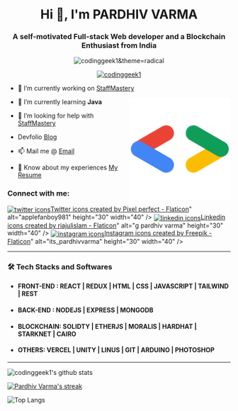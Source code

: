 <h1 align="center">Hi 👋, I'm PARDHIV VARMA</h1>
<h3 align="center">A self-motivated Full-stack Web developer and a Blockchain Enthusiast from India</h3>

<p align="center"> <img src="https://komarev.com/ghpvc/?username=codinggeek1&label=Profile%20views&color=0e75b6&style=flat" alt="codinggeek1&theme=radical" /> </p>

<p align="center"> <a href="https://github.com/ryo-ma/github-profile-trophy"><img src="https://github-profile-trophy.vercel.app/?username=codinggeek1&theme=radical&bg_colour=#0E1118" alt="codinggeek1" /></a> </p>


- 🔭 I’m currently working on [StaffMastery](https://github.com/codinggeek1/EMPLOYEE-MANAGEMENT-)

  <img align='right' src="https://github.com/codinggeek1/codinggeek1/blob/main/img.png" width="230">

- 🌱 I’m currently learning **Java**

- 🤝 I’m looking for help with [StaffMastery](https://github.com/codinggeek1/EMPLOYEE-MANAGEMENT-)

-    Devfolio [Blog](https://devfolio.co/@codinggeek1)

- 📫 Mail me @ [Email](mailto:pardhivvarma.g@gmail.com)

- 📄 Know about my experiences [My Resume](https://drive.google.com/file/d/16Q3dSkNuk1W7DzeyfrAwHg2VaTv6RR5E/view?usp=sharing)

<h3 align="left">Connect with me:</h3>
<p align="left">
<a href="https://twitter.com/applefanboy981" target="blank"><img align="center" src="<a href="https://www.flaticon.com/free-icons/twitter" title="twitter icons">Twitter icons created by Pixel perfect - Flaticon</a>" alt="applefanboy981" height="30" width="40" /></a>
<a href="https://www.linkedin.com/in/g-pardhiv-varma-6230b2242" target="blank"><img align="center" src="<a href="https://www.flaticon.com/free-icons/linkedin" title="linkedin icons">Linkedin icons created by riajulislam - Flaticon</a>" alt="g pardhiv varma" height="30" width="40" /></a>
<a href="https://instagram.com/its_pardhivvarma" target="blank"><img align="center" src="<a href="https://www.flaticon.com/free-icons/instagram" title="instagram icons">Instagram icons created by Freepik - Flaticon</a>" alt="its_pardhivvarma" height="30" width="40" /></a>
</p>

---

<h3>🛠 Tech Stacks and Softwares</h3>

-  #### FRONT-END  : REACT | REDUX | HTML | CSS | JAVASCRIPT  | TAILWIND | REST 
-  #### BACK-END : NODEJS | EXPRESS | MONGODB 
-  #### BLOCKCHAIN: SOLIDTY | ETHERJS | MORALIS | HARDHAT | STARKNET | CAIRO
-  #### OTHERS: VERCEL | UNITY | LINUS | GIT | ARDUINO | PHOTOSHOP

---

![codinggeek1's github stats](https://github-readme-stats.vercel.app/api?username=codinggeek1&count_private=true&show_icons=true&theme=radical&include_all_commits=true&hide_border=true&bg_coloue=#0E1118&colour=#0E1118)

<p align="left">
    <a href="https://github.com/codinggeek1/github-readme-streak-stats">
        <img title="🔥 Get streak stats for your profile at git.io/streak-stats" alt="Pardhiv Varma's streak" src="https://github-readme-streak-stats.herokuapp.com/?user=codinggeek1&theme=radical&hide_border=true&stroke=0000&bg_colour=#0E1118"/>
    </a>
</p>

![Top Langs](https://github-readme-stats.vercel.app/api/top-langs/?username=codinggeek1&theme=radical&count_private=true&show_icons=true&include_all_commits=true&hide_border=true&bg_colour=#0E1118&colour=#0E1118)
